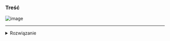### Treść
![image](https://user-images.githubusercontent.com/11476062/62622721-4f798700-b91f-11e9-8a0c-d7a72cb28022.png)

------
<details><summary>Rozwiązanie</summary>
<p>
    
Ładny dowód pokazujący, że log(n) ogranicza wysokość drzew Fibonacciego. A log ^2 (n) jest większe od log (n), zatem tym bardziej też ogranicza.


![image](https://user-images.githubusercontent.com/11476062/63282943-3aeaa680-c2b0-11e9-9dd3-62ffdaef5093.png)


źródło: http://theory.stanford.edu/~trevisan/w4231/fall99/handouts/sol3.pdf
